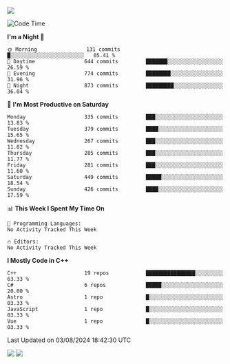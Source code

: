 ![](https://komarev.com/ghpvc/?username=lilpidgey&color=red)
<!--START_SECTION:waka-->
![Code Time](http://img.shields.io/badge/Code%20Time-1%2C491%20hrs%2018%20mins-blue)

**I'm a Night 🦉** 

```text
🌞 Morning                131 commits         █░░░░░░░░░░░░░░░░░░░░░░░░   05.41 % 
🌆 Daytime                644 commits         ███████░░░░░░░░░░░░░░░░░░   26.59 % 
🌃 Evening                774 commits         ████████░░░░░░░░░░░░░░░░░   31.96 % 
🌙 Night                  873 commits         █████████░░░░░░░░░░░░░░░░   36.04 % 
```
📅 **I'm Most Productive on Saturday** 

```text
Monday                   335 commits         ███░░░░░░░░░░░░░░░░░░░░░░   13.83 % 
Tuesday                  379 commits         ████░░░░░░░░░░░░░░░░░░░░░   15.65 % 
Wednesday                267 commits         ███░░░░░░░░░░░░░░░░░░░░░░   11.02 % 
Thursday                 285 commits         ███░░░░░░░░░░░░░░░░░░░░░░   11.77 % 
Friday                   281 commits         ███░░░░░░░░░░░░░░░░░░░░░░   11.60 % 
Saturday                 449 commits         █████░░░░░░░░░░░░░░░░░░░░   18.54 % 
Sunday                   426 commits         ████░░░░░░░░░░░░░░░░░░░░░   17.59 % 
```


📊 **This Week I Spent My Time On** 

```text
💬 Programming Languages: 
No Activity Tracked This Week

🔥 Editors: 
No Activity Tracked This Week
```

**I Mostly Code in C++** 

```text
C++                      19 repos            ████████████████░░░░░░░░░   63.33 % 
C#                       6 repos             █████░░░░░░░░░░░░░░░░░░░░   20.00 % 
Astro                    1 repo              █░░░░░░░░░░░░░░░░░░░░░░░░   03.33 % 
JavaScript               1 repo              █░░░░░░░░░░░░░░░░░░░░░░░░   03.33 % 
Vue                      1 repo              █░░░░░░░░░░░░░░░░░░░░░░░░   03.33 % 
```




 Last Updated on 03/08/2024 18:42:30 UTC
<!--END_SECTION:waka-->
![](https://hit.yhype.me/github/profile?user_id=42968544)
![](https://komarev.com/ghpvc/?lilpidgey)
